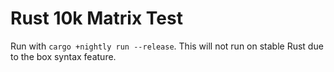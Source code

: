 # Rust 10k Matrix Test

Run with `cargo +nightly run --release`. This will not run on stable Rust due to the box syntax feature.
